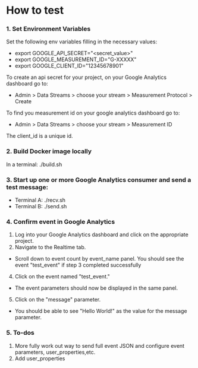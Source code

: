 # How to test

### 1. Set Environment Variables
Set the following env variables filling in the necessary values:
- export GOOGLE_API_SECRET="<secret_value>"
- export GOOGLE_MEASUREMENT_ID="G-XXXXX"
- export GOOGLE_CLIENT_ID="12345678901"

To create an api secret for your project, on your Google Analytics dashboard go to:
- Admin > Data Streams > choose your stream > Measurement Protocol > Create

To find you measurement id on your google analytics dashboard go to:
- Admin > Data Streams > choose your stream > Measurement ID

The client_id is a unique id.

### 2. Build Docker image locally

In a terminal: ./build.sh

### 3. Start up one or more Google Analytics consumer and send a test message:

- Terminal A: ./recv.sh
- Terminal B: ./send.sh

### 4. Confirm event in Google Analytics
1. Log into your Google Analytics dashboard and click on the appropriate project.
3. Navigate to the Realtime tab.
- Scroll down to event count by event_name panel. You should see the event "test_event" if step 3 completed successfully
4. Click on the event named "test_event."
- The event parameters should now be displayed in the same panel.
5. Click on the "message" parameter.
- You should be able to see "Hello World!" as the value for the message parameter.

### 5. To-dos
1. More fully work out way to send full event JSON and configure event parameters, user_properties,etc.
2. Add user_properties
